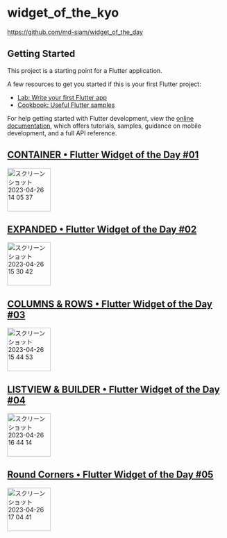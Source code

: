 # widget_of_the_kyo
https://github.com/md-siam/widget_of_the_day

## Getting Started

This project is a starting point for a Flutter application.

A few resources to get you started if this is your first Flutter project:

- [Lab: Write your first Flutter app](https://docs.flutter.dev/get-started/codelab)
- [Cookbook: Useful Flutter samples](https://docs.flutter.dev/cookbook)

For help getting started with Flutter development, view the
[online documentation](https://docs.flutter.dev/), which offers tutorials,
samples, guidance on mobile development, and a full API reference.

## [CONTAINER • Flutter Widget of the Day #01](https://www.youtube.com/watch?v=X47zIAGIJNE&list=PLlvRDpXh1Se5LTJZDrUF9h1_1AT4Raxjd)
<img width="100" alt="スクリーンショット 2023-04-26 14 05 37" src="https://user-images.githubusercontent.com/47273077/234474708-1e6d9fe3-7839-41b7-ad49-d6952b3b7637.png">

## [EXPANDED • Flutter Widget of the Day #02](https://www.youtube.com/watch?v=aHT7HF8sV14&list=PLlvRDpXh1Se5LTJZDrUF9h1_1AT4Raxjd&index=2)
<img width="100" alt="スクリーンショット 2023-04-26 15 30 42" src="https://user-images.githubusercontent.com/47273077/234488697-21bb9778-7a13-4db3-97e4-449356e5f3a5.png">

## [COLUMNS & ROWS • Flutter Widget of the Day #03](https://www.youtube.com/watch?v=1Iiq4oPCz3k&list=PLlvRDpXh1Se5LTJZDrUF9h1_1AT4Raxjd&index=3)
<img width="100" alt="スクリーンショット 2023-04-26 15 44 53" src="https://user-images.githubusercontent.com/47273077/234491593-a06160d3-5b42-420b-8868-9e753fa280b8.png">


## [LISTVIEW & BUILDER • Flutter Widget of the Day #04](https://www.youtube.com/watch?v=k1LxTsmAURU&list=PLlvRDpXh1Se5LTJZDrUF9h1_1AT4Raxjd&index=4)
<img width="100" alt="スクリーンショット 2023-04-26 16 44 14" src="https://user-images.githubusercontent.com/47273077/234505396-7d24f68d-7eb8-4539-9848-2df2df4eff63.png">

## [Round Corners • Flutter Widget of the Day #05](https://www.youtube.com/watch?v=yxYntGhRzGM&list=PLlvRDpXh1Se5LTJZDrUF9h1_1AT4Raxjd&index=5)
<img width="100" alt="スクリーンショット 2023-04-26 17 04 41" src="https://user-images.githubusercontent.com/47273077/234510708-99111047-e54b-42a5-aec8-6c69e07476a6.png">
